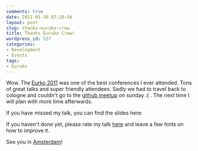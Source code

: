 ```yaml
---
comments: true
date: 2011-05-30 07:28:54
layout: post
slug: thanks-euruko-crew
title: Thanks Euruko Crew!
wordpress_id: 527
categories:
- Development
- Events
tags:
- Euruko
---
```


Wow. The [Eurko 2011](http://euruko2011.org) was one of the best conferences I ever attended. Tons of great talks and super friendly attendees. Sadly we had to travel back to cologne and couldn't go to the [github meetup](https://github.com/blog/860-github-drinkup-berlin-may-29th) on sunday :( . The next time I will plan with more time afterwards. 

If you have missed my talk, you can find the slides here:



If you haven't done yet, please rate my talk [here](http://speakerrate.com/talks/7676-endless-fun-with-arduino-and-eventmachine) and leave a few hints on how to improve it.

See you in [Amsterdam](http://lasteuruko.org/)!
